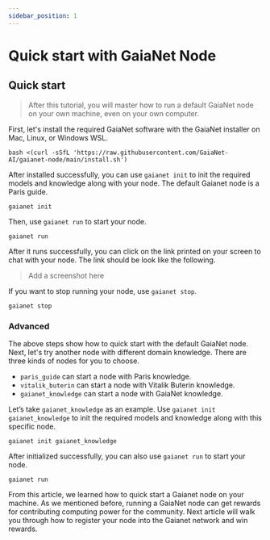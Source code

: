 ```yaml
---
sidebar_position: 1
---
```


# Quick start with GaiaNet Node

## Quick start

> After this tutorial, you will master how to run a default GaiaNet node on your own machine, even on your own computer.

First, let's install the required GaiaNet software with the GaiaNet installer on Mac, Linux, or Windows WSL.


```
bash <(curl -sSfL 'https://raw.githubusercontent.com/GaiaNet-AI/gaianet-node/main/install.sh')
```

After installed successfully, you can use `gaianet init` to init the required models and knowledge along with your node. The default Gaianet node is a Paris guide.

```
gaianet init
```

Then, use `gaianet run` to start your node.

```
gaianet run
```

After it runs successfully, you can click on the link printed on your screen to chat with your node. The link should be look like the following.

> Add a screenshot here

If you want to stop running your node, use `gaianet stop`.

```
gaianet stop
```

### Advanced

The above steps show how to quick start with the default GaiaNet node. Next, let's try another node with different domain knowledge.  There are three kinds of nodes for you to choose.

*  `paris_guide`  can start a node with Paris knowledge.
*  `vitalik_buterin`  can start a node with Vitalik Buterin knowledge.
*  `gaianet_knowledge` can start a node with GaiaNet knowledge.

Let’s take `gaianet_knowledge` as an example. Use `gaianet init gaianet_knowledge` to init the required models and knowledge along with this specific node. 

```
gaianet init gaianet_knowledge
```

After initialized successfully, you can also use `gaianet run` to start your node.

```
gaianet run
```

From this article, we learned how to quick start a Gaianet node on your machine. As we mentioned before, running a GaiaNet node can get rewards for contributing computing power for the community. Next article will walk you through how to register your node into the Gaianet network and win rewards.


